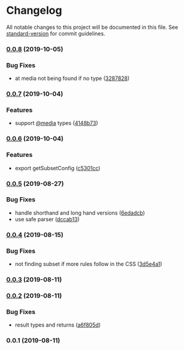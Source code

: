# Changelog

All notable changes to this project will be documented in this file. See [standard-version](https://github.com/conventional-changelog/standard-version) for commit guidelines.

### [0.0.8](https://github.com/subsetcss/parser/compare/v0.0.7...v0.0.8) (2019-10-05)

### Bug Fixes

- at media not being found if no type ([3287828](https://github.com/subsetcss/parser/commit/3287828))

### [0.0.7](https://github.com/subsetcss/parser/compare/v0.0.6...v0.0.7) (2019-10-04)

### Features

- support [@media](https://github.com/media) types ([4148b73](https://github.com/subsetcss/parser/commit/4148b73))

### [0.0.6](https://github.com/subsetcss/parser/compare/v0.0.5...v0.0.6) (2019-10-04)

### Features

- export getSubsetConfig ([c5301cc](https://github.com/subsetcss/parser/commit/c5301cc))

### [0.0.5](https://github.com/subsetcss/parser/compare/v0.0.4...v0.0.5) (2019-08-27)

### Bug Fixes

- handle shorthand and long hand versions ([6edadcb](https://github.com/subsetcss/parser/commit/6edadcb))
- use safe parser ([dccab13](https://github.com/subsetcss/parser/commit/dccab13))

### [0.0.4](https://github.com/subsetcss/parser/compare/v0.0.3...v0.0.4) (2019-08-15)

### Bug Fixes

- not finding subset if more rules follow in the CSS ([3d5e4a1](https://github.com/subsetcss/parser/commit/3d5e4a1))

### [0.0.3](https://github.com/subsetcss/parser/compare/v0.0.2...v0.0.3) (2019-08-11)

### [0.0.2](https://github.com/subsetcss/parser/compare/v0.0.1...v0.0.2) (2019-08-11)

### Bug Fixes

- result types and returns ([a6f805d](https://github.com/subsetcss/parser/commit/a6f805d))

### 0.0.1 (2019-08-11)
